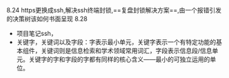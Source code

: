 8.24 https更换成ssh,解决ssh终端封锁,==复盘封锁解决方案==,由一个报错引发的决策树该如何书面呈现
8.28 
- 项目笔记ssh，
- 关键字，关键词以及字段：字表示最小单元，关键字表示一个有特定功能的基本组件，关键词则是信息检索和学术领域常用词汇，字段表示信息段/信息单元。关键字的字和字段的字都有同样的核心含义——最小的可独立运用的单位。
